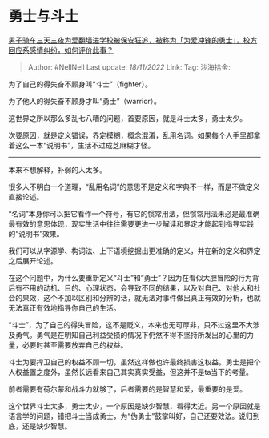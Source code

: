 # 勇士与斗士
[男子骑车三天三夜为爱翻墙进学校被保安狂追，被称为「为爱冲锋的勇士」，校方回应系感情纠纷，如何评价此事？](https://www.zhihu.com/question/566063675/answer/2756499189)

> Author: #NellNell
> Last update: *18/11/2022*
> Link:
> Tag:
> 沙海拾金:

为了自己的得失奋不顾身叫“斗士”（fighter）。

为了他人的得失奋不顾身才叫“勇士”（warrior）。

这世界之所以那么多乱七八糟的问题，首要原因，就是斗士太多，勇士太少。

次要原因，就是定义错误，界定模糊，概念混淆，乱用名词。如果每个人手里都拿着这么一本“说明书”，生活不过成芝麻糊才怪。

---

本来不想解释，补弱的人太多。

很多人不明白一个道理，“乱用名词”的意思不是定义和字典不一样，而是不做定义直接论述。

“名词”本身你可以把它看作一个符号，有它的惯常用法，但惯常用法未必是最准确最有效的意思体现，现实生活中往往需要更进一步解读和界定才能起到指导实践的“说明书”效果。

我们可以从字源学、构词法、上下语境挖掘出更准确的定义，并在新的定义和界定之后展开论述。

在这个问题中，为什么要重新定义“斗士”和“勇士”？因为在看似大胆冒险的行为背后有不用的动机、目的、心理状态，会导致不同的结果，以及对自己、对他人和社会的果效，这个不加以区别和分辨的话，就无法对事件做出真正有效的分析，也就无法真正有效地指导你自己的生活。

“斗士”，为了自己的得失冒险，这不是贬义，本来也无可厚非，只不过这里不大涉及勇气。勇气是在明知自己利益受损的情况下仍然不得不坚持所发出的心里的力量，必要时甚至需要放弃自己的权益。

斗士为要捍卫自己的权益不顾一切，虽然这样做也许最终损害这权益。勇士是把个人权益置之度外，虽然长远看来自己其实真实受益，但这并不是ta当下的考量。

前者需要有荷尔蒙和战斗力就够了，后者需要的是智慧和爱，最重要的是爱。

这个世界斗士太多，勇士太少，一个原因是缺少智慧，看得太近。另一个原因就是语言学的问题，错把斗士当成勇士，为“伪勇士”鼓掌叫好，自己还要效法。说归到底，还是缺少智慧。
